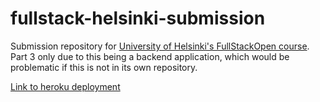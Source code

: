 # fullstack-helsinki-submission
 Submission repository for [University of Helsinki's FullStackOpen course](https://fullstackopen.com/en/). Part 3 only due to this being a backend application, which would be problematic if this is not in its own repository.
 
 [Link to heroku deployment](https://rocky-oasis-42901.herokuapp.com/)